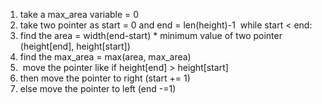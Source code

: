 1. take a max_area variable = 0
2. take two pointer as start = 0 and end = len(height)-1
​
while start < end:
3. find the area = width(end-start) * minimum value of two pointer (height[end], height[start])
4. find the max_area = max(area, max_area)
5.  move the pointer like if height[end] > height[start]
6. then move the pointer to right (start += 1)
7. else move the pointer to left (end -=1)